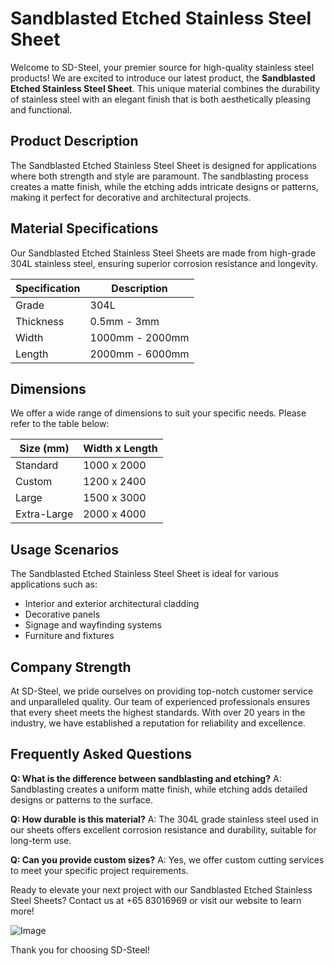 # Sandblasted Etched Stainless Steel Sheet

Welcome to SD-Steel, your premier source for high-quality stainless steel products! We are excited to introduce our latest product, the **Sandblasted Etched Stainless Steel Sheet**. This unique material combines the durability of stainless steel with an elegant finish that is both aesthetically pleasing and functional.

## Product Description
The Sandblasted Etched Stainless Steel Sheet is designed for applications where both strength and style are paramount. The sandblasting process creates a matte finish, while the etching adds intricate designs or patterns, making it perfect for decorative and architectural projects.

## Material Specifications
Our Sandblasted Etched Stainless Steel Sheets are made from high-grade 304L stainless steel, ensuring superior corrosion resistance and longevity.

| Specification | Description |
|---------------|-------------|
| Grade         | 304L        |
| Thickness     | 0.5mm - 3mm |
| Width         | 1000mm - 2000mm |
| Length        | 2000mm - 6000mm |

## Dimensions
We offer a wide range of dimensions to suit your specific needs. Please refer to the table below:

| Size (mm) | Width x Length |
|-----------|----------------|
| Standard  | 1000 x 2000    |
| Custom    | 1200 x 2400    |
| Large     | 1500 x 3000    |
| Extra-Large | 2000 x 4000  |

## Usage Scenarios
The Sandblasted Etched Stainless Steel Sheet is ideal for various applications such as:
- Interior and exterior architectural cladding
- Decorative panels
- Signage and wayfinding systems
- Furniture and fixtures

## Company Strength
At SD-Steel, we pride ourselves on providing top-notch customer service and unparalleled quality. Our team of experienced professionals ensures that every sheet meets the highest standards. With over 20 years in the industry, we have established a reputation for reliability and excellence.

## Frequently Asked Questions
**Q: What is the difference between sandblasting and etching?**
A: Sandblasting creates a uniform matte finish, while etching adds detailed designs or patterns to the surface.

**Q: How durable is this material?**
A: The 304L grade stainless steel used in our sheets offers excellent corrosion resistance and durability, suitable for long-term use.

**Q: Can you provide custom sizes?**
A: Yes, we offer custom cutting services to meet your specific project requirements.

Ready to elevate your next project with our Sandblasted Etched Stainless Steel Sheets? Contact us at +65 83016969 or visit our website to learn more!

![Image](https://github.com/user-attachments/assets/2567258e-e124-4816-932d-1809bd27ef0b)

Thank you for choosing SD-Steel!